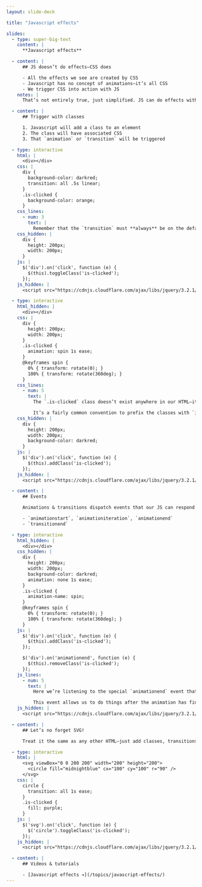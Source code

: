 ```yaml
---
layout: slide-deck

title: "Javascript effects"

slides:
  - type: super-big-text
    content: |
      **Javascript effects**

  - content: |
      ## JS doesn’t do effects—CSS does

      - All the effects we see are created by CSS
      - Javascript has no concept of animations—it’s all CSS
      - We trigger CSS into action with JS
    notes: |
      That’s not entirely true, just simplified. JS can do effects with the `<canvas>` tag: it’ll do full 2D & 3D graphics and interactions.

  - content: |
      ## Trigger with classes

      1. Javascript will add a class to an element
      2. The class will have associated CSS
      3. That `animation` or `transition` will be triggered

  - type: interactive
    html: |
      <div></div>
    css: |
      div {
        background-color: darkred;
        transition: all .5s linear;
      }
      .is-clicked {
        background-color: orange;
      }
    css_lines:
      - num: 3
        text: |
          Remember that the `transition` must **always** be on the default state—never on the `:hover` or the class that JS adds.
    css_hidden: |
      div {
        height: 200px;
        width: 200px;
      }
    js: |
      $('div').on('click', function (e) {
        $(this).toggleClass('is-clicked');
      });
    js_hidden: |
      <script src="https://cdnjs.cloudflare.com/ajax/libs/jquery/3.2.1/jquery.min.js"></script>

  - type: interactive
    html_hidden: |
      <div></div>
    css: |
      div {
        height: 200px;
        width: 200px;
      }
      .is-clicked {
        animation: spin 1s ease;
      }
      @keyframes spin {
        0% { transform: rotate(0); }
        100% { transform: rotate(360deg); }
      }
    css_lines:
      - num: 5
        text: |
          The `.is-clicked` class doesn’t exist anywhere in our HTML—it’s added by the Javascript code.

          It’s a fairly common convention to prefix the classes with `is-` or `js-` to denote that Javascript is the thing that is affecting this class.
    css_hidden: |
      div {
        height: 200px;
        width: 200px;
        background-color: darkred;
      }
    js: |
      $('div').on('click', function (e) {
        $(this).addClass('is-clicked');
      });
    js_hidden: |
      <script src="https://cdnjs.cloudflare.com/ajax/libs/jquery/3.2.1/jquery.min.js"></script>

  - content: |
      ## Events

      Animations & transitions dispatch events that our JS can respond to:

      - `animationstart`, `animationiteration`, `animationend`
      - `transitionend`

  - type: interactive
    html_hidden: |
      <div></div>
    css_hidden: |
      div {
        height: 200px;
        width: 200px;
        background-color: darkred;
        animation: none 1s ease;
      }
      .is-clicked {
        animation-name: spin;
      }
      @keyframes spin {
        0% { transform: rotate(0); }
        100% { transform: rotate(360deg); }
      }
    js: |
      $('div').on('click', function (e) {
        $(this).addClass('is-clicked');
      });

      $('div').on('animationend', function (e) {
        $(this).removeClass('is-clicked');
      });
    js_lines:
      - num: 5
        text: |
          Here we’re listening to the special `animationend` event that isn’t triggered by the user, but’s triggered by the CSS when the keyframe animation completes.

          This event allows us to do things after the animation has finished playing.
    js_hidden: |
      <script src="https://cdnjs.cloudflare.com/ajax/libs/jquery/3.2.1/jquery.min.js"></script>

  - content: |
      ## Let’s no forget SVG!

      Treat it the same as any other HTML—just add classes, transitions & animations

  - type: interactive
    html: |
      <svg viewBox="0 0 200 200" width="200" height="200">
        <circle fill="midnightblue" cx="100" cy="100" r="90" />
      </svg>
    css: |
      circle {
        transition: all 1s ease;
      }
      .is-clicked {
        fill: purple;
      }
    js: |
      $('svg').on('click', function (e) {
        $('circle').toggleClass('is-clicked');
      });
    js_hidden: |
      <script src="https://cdnjs.cloudflare.com/ajax/libs/jquery/3.2.1/jquery.min.js"></script>

  - content: |
      ## Videos & tutorials

      - [Javascript effects ➔](/topics/javascript-effects/)
---
```

